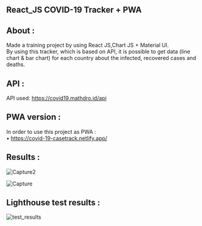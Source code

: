 ## React_JS COVID-19 Tracker + PWA

## About :
Made a training project by using React JS,Chart JS + Material UI.<br />
By using this tracker, which is based on API, it is possible to get data (line chart & bar chart) for each country about the infected, recovered cases and deaths.<br />
## API :
API used: https://covid19.mathdro.id/api<br />
## PWA version :
In order to use this project as PWA :<br />
• https://covid-19-casetrack.netlify.app/


## Results :

![Capture2](https://user-images.githubusercontent.com/55871427/81675439-7f7a2b80-9457-11ea-95be-bce6c7a1c7e3.PNG)

![Capture](https://user-images.githubusercontent.com/55871427/81676927-27dcbf80-9459-11ea-9417-922cf33b71c1.PNG)

## Lighthouse test results :
![test_results](https://user-images.githubusercontent.com/55871427/93515558-76cbc180-f931-11ea-95a3-3ed864306bf4.JPG)
